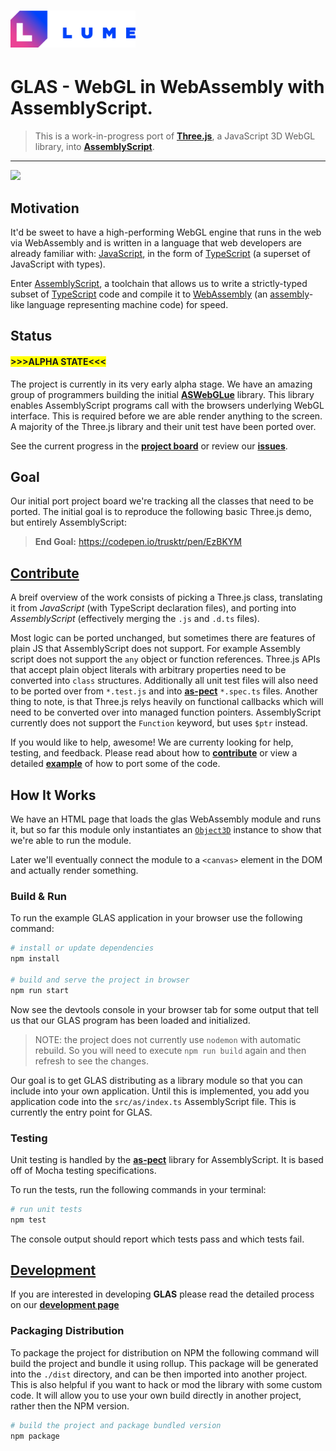 <!-- # GLAS -->

# <a href="//lume.io"><img src="./assets/logo.svg" width="200" alt="LUME" title="LUME" /></a>

# GLAS - Web**GL** in WebAssembly with **A**ssembly**S**cript.

> This is a work-in-progress port of [**Three.js**](https://threejs.org), a JavaScript 3D WebGL library, into [**AssemblyScript**](https://assemblyscript.org).

---
![](https://github.com/lume/glas/workflows/Node%20CI/badge.svg)

## Motivation

It'd be sweet to have a high-performing WebGL engine that runs in the web via
WebAssembly and is written in a language that web developers are already
familiar with:
[JavaScript](https://developer.mozilla.org/en-US/docs/Web/JavaScript/About_JavaScript),
in the form of [TypeScript](http://www.typescriptlang.org/) (a
superset of JavaScript with types).

Enter [AssemblyScript](https://assemblyscript.org), a
toolchain that allows us to write a strictly-typed subset of
[TypeScript](http://www.typescriptlang.org/) code and compile it to
[WebAssembly](https://developer.mozilla.org/en-US/docs/WebAssembly) (an
[assembly](https://en.wikipedia.org/wiki/Assembly_language)-like language
representing machine code) for speed.

## Status

#### <span style="background:yellow">>>>ALPHA STATE<<<</span>

The project is currently in its very early alpha stage. We have an amazing group of programmers building the initial [**ASWebGLue**](https://github.com/lume/ASWebGLue) library. This library enables AssemblyScript programs call with the browsers underlying WebGL interface. This is required before we are able render anything to the screen. A majority of the Three.js library and their unit test have been ported over.

See the current progress in the [**project board**](https://github.com/lume/glas/projects) or review our [**issues**](https://github.com/lume/glas/issues).

## Goal
Our initial port project board we're tracking all the classes that need to
be ported. The initial goal is to reproduce the following basic Three.js
demo, but entirely AssemblyScript:

> **End Goal:** https://codepen.io/trusktr/pen/EzBKYM

## [Contribute](.github/CONTRIBUTE.md)

A breif overview of the work consists of picking a Three.js class, translating it
from *JavaScript* (with TypeScript declaration files), and porting into *AssemblyScript*
(effectively merging the `.js` and `.d.ts` files).

Most logic can be ported unchanged, but sometimes there are features of plain
JS that AssemblyScript does not support. For example Assembly script does not support the `any` object or function references. Three.js APIs that accept plain object literals
with arbitrary properties need to be converted into `class` structures. Additionally all unit test files will also need to be ported over from `*.test.js` and into [**as-pect**](https://github.com/jtenner/as-pect) `*.spec.ts` files. Another thing to note, is that Three.js relys heavily on functional callbacks which will need to be converted over into managed function pointers. AssemblyScript currently does not support the `Function` keyword, but uses `$ptr` instead.

If you would like to help, awesome! We are currenty looking for help, testing, and feedback. Please read about how to [**contribute**](CONTRIBUTE.md) or view a detailed [**example**](CONTRIBUTE.md#example) of how to port some of the code.

## How It Works

We have an HTML page that loads the glas WebAssembly module and runs it, but
so far this module only instantiates an
[`Object3D`](https://threejs.org/docs/index.html#api/en/core/Object3D)
instance to show that we're able to run the module.

Later we'll eventually connect the module to a `<canvas>` element in the DOM
and actually render something.

### Build & Run

To run the example GLAS application in your browser use the following command: 

```sh
# install or update dependencies
npm install

# build and serve the project in browser
npm run start
```

Now see the devtools console in your browser tab for some output that tell us that our GLAS program has been loaded and initialized.

>NOTE: the project does not currently use `nodemon` with automatic rebuild. So you will need to execute `npm run build` again and then refresh to see the changes. 

Our goal is to get GLAS distributing as a library module so that you can include into your own application. Until this is implemented, you add you application code into the `src/as/index.ts` AssemblyScript file. This is currently the entry point for GLAS.

### Testing

Unit testing is handled by the [**as-pect**](https://github.com/jtenner/as-pect) library for AssemblyScript. It is based off of Mocha testing specifications. 

To run the tests, run the following commands in your terminal:

```sh
# run unit tests
npm test
```

The console output should report which tests pass and which tests fail.

## [Development](.github/DEVELOPMENT.md)

If you are interested in developing **GLAS** please read the detailed process on our [**development page**](.github/DEVELOPMENT.md)

### Packaging Distribution

To package the project for distribution on NPM the following command will build the project and bundle it using rollup. This package will be generated into the `./dist` directory, and can be then imported into another project. This is also helpful if you want to hack or mod the library with some custom code. It will allow you to use your own build directly in another project, rather then the NPM version.

```sh
# build the project and package bundled version
npm package
```
